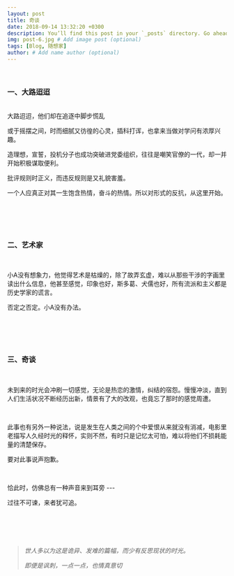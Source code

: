 ```yaml
---
layout: post
title: 奇谈
date: 2018-09-14 13:32:20 +0300
description: You’ll find this post in your `_posts` directory. Go ahead and edit it and re-build the site to see your changes. # Add post description (optional)
img: post-6.jpg # Add image post (optional)
tags: [Blog, 随想家]
author: # Add name author (optional)
---
```


<br/>

### 一、大路迢迢

<br/>大路迢迢，他们却在追逐中脚步慌乱

或于摇摆之间，时而细腻又彷徨的心灵，插科打诨，也拿来当做对学问有浓厚兴趣。

造理想，宣誓，投机分子也成功突破进党委组织，往往是嘲笑官僚的一代，却一并开始积极谋取便利。

批评规则时正义，而违反规则是又礼貌害羞。



一个人应真正对其一生饱含热情，奋斗的热情。所以对形式的反抗，从这里开始。

<br/>

### <br/>

###  二、艺术家

<br/>

小A没有想象力，他觉得艺术是枯燥的，除了故弄玄虚，难以从那些干涉的字画里读出什么信息，他甚至感觉，印象也好，斯多葛、犬儒也好，所有流派和主义都是历史学家的谎言。

否定之否定。小A没有办法。

 <br/>

### <br/>

### 三、奇谈

<br/>

未到来的时光会冲刷一切感觉，无论是热恋的激情，纠结的宿怨。慢慢冲淡，直到人们生活状况不断经历出新，情景有了大的改观，也竟忘了那时的感觉周遭。

<br/>



此事也有另外一种说法，说是发生在人类之间的个中爱恨从来就没有消减，电影里老描写人久经时光的释怀，实则不然，有时只是记忆太可怕，难以将他们不损耗能量的清楚保存。

要对此事说声抱歉。

<br/>



恰此时，仿佛总有一种声音来到耳旁 --- 

过往不可谏，来者犹可追。

<br/>

### <br/>



> *世人多以为这是诡异、发难的篇幅，而少有反思现状的时光。*
>
> *即便是讽刺，一点一点，也情真意切*

<br/>


